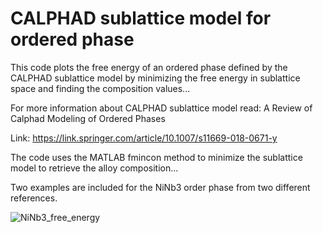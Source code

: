 # CALPHAD sublattice model for ordered phase 

This code plots the free energy of an ordered phase defined by the CALPHAD sublattice model by minimizing the free energy in sublattice space and finding the composition values...

For more information about CALPHAD sublattice model read: A Review of Calphad Modeling of Ordered Phases 

Link: https://link.springer.com/article/10.1007/s11669-018-0671-y

The code uses the MATLAB fmincon method to minimize the sublattice model to retrieve the alloy composition...

Two examples are included for the NiNb3 order phase from two different references. 

![NiNb3_free_energy](https://user-images.githubusercontent.com/11892854/122660903-2c42d400-d153-11eb-86f5-43c5512a75db.jpg)

